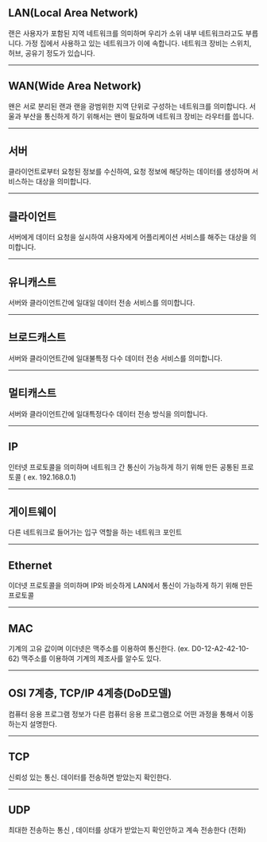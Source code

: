 ## LAN(Local Area Network)
랜은 사용자가 포함된 지역 네트워크를 의미하며 우리가 소위 내부 네트워크라고도 부릅니다. 가정 집에서 사용하고 있는 네트워크가 이에 속합니다. 네트워크 장비는 스위치, 허브, 공유기 정도가 있습니다.

---

## WAN(Wide Area Network) 
왠은 서로 분리된 랜과 랜을 광범위한 지역 단위로 구성하는 네트워크를 의미합니다. 서울과 부산을 통신하게 하기 위해서는 왠이 필요하며 네트워크 장비는 라우터를 씁니다.

---



## 서버 
클라이언트로부터 요청된 정보를 수신하여, 요청 정보에 해당하는 데이터를 생성하며 서비스하는 대상을 의미합니다.

---



## 클라이언트 
서버에게 데이터 요청을 실시하여 사용자에게 어플리케이션 서비스를 해주는 대상을 의미합니다.

---

## 유니캐스트 
서버와 클라이언트간에 일대일 데이터 전송 서비스를 의미합니다.

---

## 브로드캐스트 
서버와 클라이언트간에 일대불특정 다수 데이터 전송 서비스를 의미합니다.

---

## 멀티캐스트 
서버와 클라이언트간에 일대특정다수 데이터 전송 방식을 의미합니다.

---

## IP 
인터넷 프로토콜을 의미하며 네트워크 간 통신이 가능하게 하기 위해 만든 공통된 프로토콜 ( ex. 192.168.0.1)

---

## 게이트웨이 
 다른 네트워크로 들어가는 입구 역할을 하는 네트워크 포인트

---

## Ethernet 
이더넷 프로토콜을 의미하며 IP와 비슷하게 LAN에서 통신이 가능하게 하기 위해 만든 프로토콜

---

## MAC 
기계의 고유 값이며 이더넷은 맥주소를 이용하여 통신한다. (ex. D0-12-A2-42-10-62) 맥주소를 이용하여 기계의 제조사를 알수도 있다.

---

## OSI 7계층, TCP/IP 4계층(DoD모델) 
컴퓨터 응용 프로그램 정보가 다른 컴퓨터 응용 프로그램으로 어떤 과정을 통해서 이동하는지 설명한다.

---

## TCP 
신뢰성 있는 통신. 데이터를 전송하면 받았는지 확인한다.

---

## UDP 
최대한 전송하는 통신 , 데이터를 상대가 받았는지 확인안하고 계속 전송한다 (전화)
